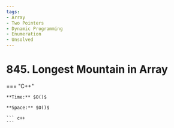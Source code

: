 ```yaml
---
tags:
- Array
- Two Pointers
- Dynamic Programming
- Enumeration
- Unsolved
---
```



# 845. Longest Mountain in Array

=== "C++"

    **Time:** $O()$

    **Space:** $O()$

    ``` c++
    ```
